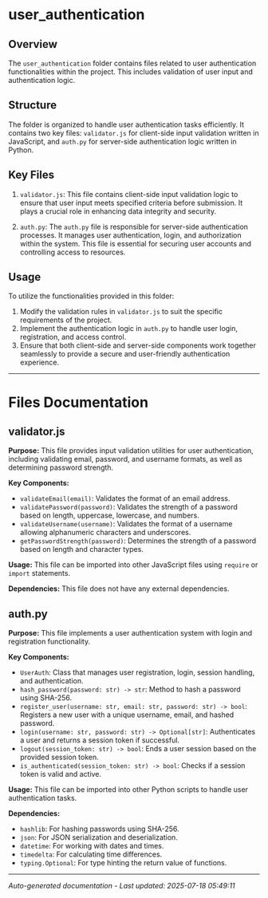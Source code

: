 # user_authentication

## Overview
The `user_authentication` folder contains files related to user authentication functionalities within the project. This includes validation of user input and authentication logic.

## Structure
The folder is organized to handle user authentication tasks efficiently. It contains two key files: `validator.js` for client-side input validation written in JavaScript, and `auth.py` for server-side authentication logic written in Python.

## Key Files
1. `validator.js`: This file contains client-side input validation logic to ensure that user input meets specified criteria before submission. It plays a crucial role in enhancing data integrity and security.
   
2. `auth.py`: The `auth.py` file is responsible for server-side authentication processes. It manages user authentication, login, and authorization within the system. This file is essential for securing user accounts and controlling access to resources.

## Usage
To utilize the functionalities provided in this folder:
1. Modify the validation rules in `validator.js` to suit the specific requirements of the project.
2. Implement the authentication logic in `auth.py` to handle user login, registration, and access control.
3. Ensure that both client-side and server-side components work together seamlessly to provide a secure and user-friendly authentication experience.

---

# Files Documentation

## validator.js

**Purpose:** This file provides input validation utilities for user authentication, including validating email, password, and username formats, as well as determining password strength.

**Key Components:**
- `validateEmail(email)`: Validates the format of an email address.
- `validatePassword(password)`: Validates the strength of a password based on length, uppercase, lowercase, and numbers.
- `validateUsername(username)`: Validates the format of a username allowing alphanumeric characters and underscores.
- `getPasswordStrength(password)`: Determines the strength of a password based on length and character types.

**Usage:** This file can be imported into other JavaScript files using `require` or `import` statements.

**Dependencies:** This file does not have any external dependencies.

## auth.py

**Purpose:** This file implements a user authentication system with login and registration functionality.

**Key Components:**
- `UserAuth`: Class that manages user registration, login, session handling, and authentication.
- `hash_password(password: str) -> str`: Method to hash a password using SHA-256.
- `register_user(username: str, email: str, password: str) -> bool`: Registers a new user with a unique username, email, and hashed password.
- `login(username: str, password: str) -> Optional[str]`: Authenticates a user and returns a session token if successful.
- `logout(session_token: str) -> bool`: Ends a user session based on the provided session token.
- `is_authenticated(session_token: str) -> bool`: Checks if a session token is valid and active.

**Usage:** This file can be imported into other Python scripts to handle user authentication tasks.

**Dependencies:**
- `hashlib`: For hashing passwords using SHA-256.
- `json`: For JSON serialization and deserialization.
- `datetime`: For working with dates and times.
- `timedelta`: For calculating time differences.
- `typing.Optional`: For type hinting the return value of functions.

---
*Auto-generated documentation - Last updated: 2025-07-18 05:49:11*
